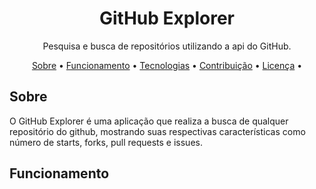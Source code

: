 <h1 align="center">GitHub Explorer</h1>
<p align="center">Pesquisa e busca de repositórios utilizando a api do GitHub.</p>

<p align="center">
 <a href="#sobre">Sobre</a> • 
 <a href="#funcionamento">Funcionamento</a> • 
 <a href="#tecnologias">Tecnologias</a> • 
 <a href="#contribuicao">Contribuição</a> • 
 <a href="#licenc-a">Licença</a> • 
</p>

<h2>Sobre</h2>
<p>O GitHub Explorer é uma aplicação que realiza a busca de qualquer repositório do github, mostrando suas respectivas características como número de starts, forks, pull requests e  issues.</p>
  

<h2>Funcionamento<h2/>






